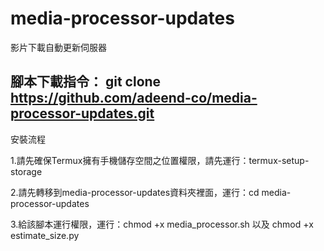 # media-processor-updates
影片下載自動更新伺服器

腳本下載指令：
git clone https://github.com/adeend-co/media-processor-updates.git
-------------------------------
安裝流程

1.請先確保Termux擁有手機儲存空間之位置權限，請先運行：termux-setup-storage

2.請先轉移到media-processor-updates資料夾裡面，運行：cd media-processor-updates

3.給該腳本運行權限，運行：chmod +x media_processor.sh 以及 chmod +x estimate_size.py
